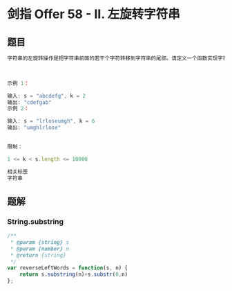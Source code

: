 # 剑指 Offer 58 - II. 左旋转字符串

## 题目

```JavaScript
字符串的左旋转操作是把字符串前面的若干个字符转移到字符串的尾部。请定义一个函数实现字符串左旋转操作的功能。比如，输入字符串"abcdefg"和数字2，该函数将返回左旋转两位得到的结果"cdefgab"。

 

示例 1：

输入: s = "abcdefg", k = 2
输出: "cdefgab"
示例 2：

输入: s = "lrloseumgh", k = 6
输出: "umghlrlose"
 

限制：

1 <= k < s.length <= 10000

相关标签
字符串
```

## 题解

### String.substring

```JavaScript
/**
 * @param {string} s
 * @param {number} n
 * @return {string}
 */
var reverseLeftWords = function(s, n) {
    return s.substring(n)+s.substr(0,n)
};
```
